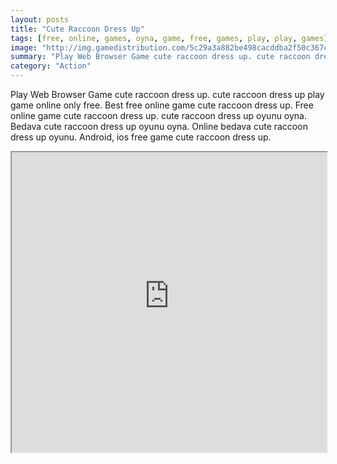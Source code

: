 ```yaml
---
layout: posts
title: "Cute Raccoon Dress Up"
tags: [free, online, games, oyna, game, free, games, play, play, games]
image: "http://img.gamedistribution.com/5c29a3a882be498cacddba2f50c367c3.jpg"
summary: "Play Web Browser Game cute raccoon dress up. cute raccoon dress up play game online only free. Best free online game cute raccoon dress up. Free online game cute raccoon dress up. cute raccoon dress up oyunu oyna. Bedava cute raccoon dress up oyunu oyna. Online bedava cute raccoon dress up oyunu. Android, ios free game cute raccoon dress up."
category: "Action"
---
```


Play Web Browser Game cute raccoon dress up. cute raccoon dress up play game online only free. Best free online game cute raccoon dress up. Free online game cute raccoon dress up. cute raccoon dress up oyunu oyna. Bedava cute raccoon dress up oyunu oyna. Online bedava cute raccoon dress up oyunu. Android, ios free game cute raccoon dress up.

<iframe width="100%" height="480px;" src="http://flash.gamedistribution.com?game=5c29a3a882be498cacddba2f50c367c3"></iframe>